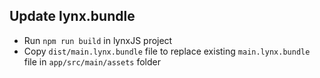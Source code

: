 ## Update lynx.bundle
- Run `npm run build` in lynxJS project
- Copy `dist/main.lynx.bundle` file to replace existing `main.lynx.bundle` file in `app/src/main/assets` folder